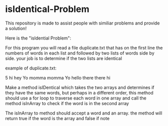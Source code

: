# isIdentical-Problem
This repository is made to assist people with similiar problems and provide a solution!

Here is the "isIdential Problem":

For this program you will read a file duplicate.txt that has on the first line the numbers of words in each list and followed by two lists of words side by side. your job is to determine if the two lists are identical

example of duplicate.txt:

5
hi hey
Yo momma
momma Yo
hello there
there hi

Make a method isIDentical which takes the two arrays and determines if they have the same words, but perhaps in a different order, this method should use a for loop to traverse each word in one array and call the method isInArray to check if the word is in the second array

The isInArray to method should accept a word and an array. the method will return true if the word is the array and false if note
